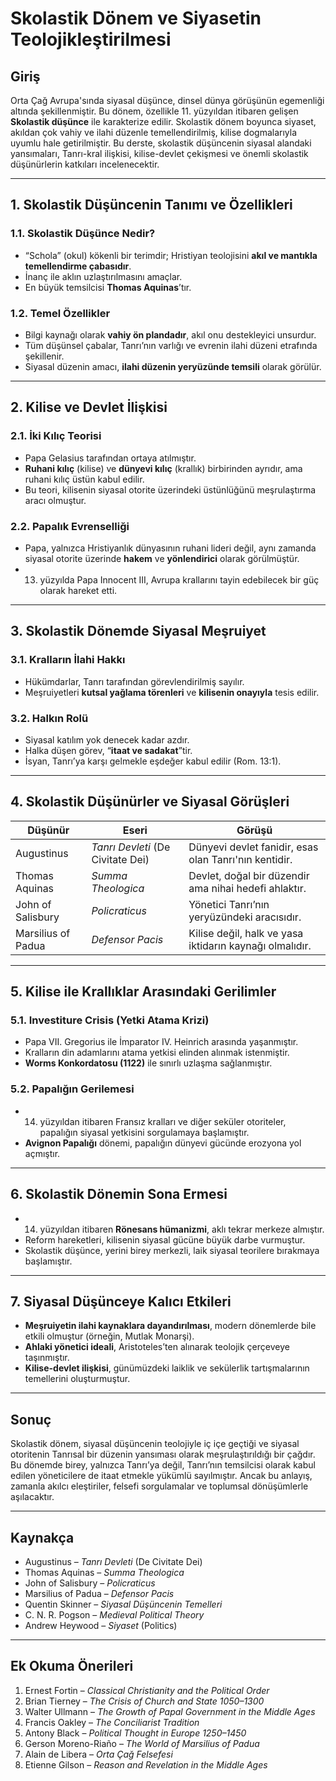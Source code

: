 # Skolastik Dönem ve Siyasetin Teolojikleştirilmesi

## Giriş

Orta Çağ Avrupa'sında siyasal düşünce, dinsel dünya görüşünün egemenliği altında şekillenmiştir. Bu dönem, özellikle 11. yüzyıldan itibaren gelişen **Skolastik düşünce** ile karakterize edilir. Skolastik dönem boyunca siyaset, akıldan çok vahiy ve ilahi düzenle temellendirilmiş, kilise dogmalarıyla uyumlu hale getirilmiştir. Bu derste, skolastik düşüncenin siyasal alandaki yansımaları, Tanrı-kral ilişkisi, kilise-devlet çekişmesi ve önemli skolastik düşünürlerin katkıları incelenecektir.

---

## 1. Skolastik Düşüncenin Tanımı ve Özellikleri

### 1.1. Skolastik Düşünce Nedir?

- “Schola” (okul) kökenli bir terimdir; Hristiyan teolojisini **akıl ve mantıkla temellendirme çabasıdır**.
- İnanç ile aklın uzlaştırılmasını amaçlar.
- En büyük temsilcisi **Thomas Aquinas**’tır.

### 1.2. Temel Özellikler

- Bilgi kaynağı olarak **vahiy ön plandadır**, akıl onu destekleyici unsurdur.
- Tüm düşünsel çabalar, Tanrı’nın varlığı ve evrenin ilahi düzeni etrafında şekillenir.
- Siyasal düzenin amacı, **ilahi düzenin yeryüzünde temsili** olarak görülür.

---

## 2. Kilise ve Devlet İlişkisi

### 2.1. İki Kılıç Teorisi

- Papa Gelasius tarafından ortaya atılmıştır.
- **Ruhani kılıç** (kilise) ve **dünyevi kılıç** (krallık) birbirinden ayrıdır, ama ruhani kılıç üstün kabul edilir.
- Bu teori, kilisenin siyasal otorite üzerindeki üstünlüğünü meşrulaştırma aracı olmuştur.

### 2.2. Papalık Evrenselliği

- Papa, yalnızca Hristiyanlık dünyasının ruhani lideri değil, aynı zamanda siyasal otorite üzerinde **hakem** ve **yönlendirici** olarak görülmüştür.
- 13. yüzyılda Papa Innocent III, Avrupa krallarını tayin edebilecek bir güç olarak hareket etti.

---

## 3. Skolastik Dönemde Siyasal Meşruiyet

### 3.1. Kralların İlahi Hakkı

- Hükümdarlar, Tanrı tarafından görevlendirilmiş sayılır.
- Meşruiyetleri **kutsal yağlama törenleri** ve **kilisenin onayıyla** tesis edilir.

### 3.2. Halkın Rolü

- Siyasal katılım yok denecek kadar azdır.
- Halka düşen görev, “**itaat ve sadakat**”tir.
- İsyan, Tanrı’ya karşı gelmekle eşdeğer kabul edilir (Rom. 13:1).

---

## 4. Skolastik Düşünürler ve Siyasal Görüşleri

| Düşünür            | Eseri                             | Görüşü                                                  |
| ------------------ | --------------------------------- | ------------------------------------------------------- |
| Augustinus         | _Tanrı Devleti_ (De Civitate Dei) | Dünyevi devlet fanidir, esas olan Tanrı'nın kentidir.   |
| Thomas Aquinas     | _Summa Theologica_                | Devlet, doğal bir düzendir ama nihai hedefi ahlaktır.   |
| John of Salisbury  | _Policraticus_                    | Yönetici Tanrı’nın yeryüzündeki aracısıdır.             |
| Marsilius of Padua | _Defensor Pacis_                  | Kilise değil, halk ve yasa iktidarın kaynağı olmalıdır. |

---

## 5. Kilise ile Krallıklar Arasındaki Gerilimler

### 5.1. Investiture Crisis (Yetki Atama Krizi)

- Papa VII. Gregorius ile İmparator IV. Heinrich arasında yaşanmıştır.
- Kralların din adamlarını atama yetkisi elinden alınmak istenmiştir.
- **Worms Konkordatosu (1122)** ile sınırlı uzlaşma sağlanmıştır.

### 5.2. Papalığın Gerilemesi

- 14. yüzyıldan itibaren Fransız kralları ve diğer seküler otoriteler, papalığın siyasal yetkisini sorgulamaya başlamıştır.
- **Avignon Papalığı** dönemi, papalığın dünyevi gücünde erozyona yol açmıştır.

---

## 6. Skolastik Dönemin Sona Ermesi

- 14. yüzyıldan itibaren **Rönesans hümanizmi**, aklı tekrar merkeze almıştır.
- Reform hareketleri, kilisenin siyasal gücüne büyük darbe vurmuştur.
- Skolastik düşünce, yerini birey merkezli, laik siyasal teorilere bırakmaya başlamıştır.

---

## 7. Siyasal Düşünceye Kalıcı Etkileri

- **Meşruiyetin ilahi kaynaklara dayandırılması**, modern dönemlerde bile etkili olmuştur (örneğin, Mutlak Monarşi).
- **Ahlaki yönetici ideali**, Aristoteles’ten alınarak teolojik çerçeveye taşınmıştır.
- **Kilise-devlet ilişkisi**, günümüzdeki laiklik ve sekülerlik tartışmalarının temellerini oluşturmuştur.

---

## Sonuç

Skolastik dönem, siyasal düşüncenin teolojiyle iç içe geçtiği ve siyasal otoritenin Tanrısal bir düzenin yansıması olarak meşrulaştırıldığı bir çağdır. Bu dönemde birey, yalnızca Tanrı’ya değil, Tanrı’nın temsilcisi olarak kabul edilen yöneticilere de itaat etmekle yükümlü sayılmıştır. Ancak bu anlayış, zamanla akılcı eleştiriler, felsefi sorgulamalar ve toplumsal dönüşümlerle aşılacaktır.

---

## Kaynakça

- Augustinus – _Tanrı Devleti_ (De Civitate Dei)
- Thomas Aquinas – _Summa Theologica_
- John of Salisbury – _Policraticus_
- Marsilius of Padua – _Defensor Pacis_
- Quentin Skinner – _Siyasal Düşüncenin Temelleri_
- C. N. R. Pogson – _Medieval Political Theory_
- Andrew Heywood – _Siyaset_ (Politics)

---

## Ek Okuma Önerileri

1. Ernest Fortin – _Classical Christianity and the Political Order_
2. Brian Tierney – _The Crisis of Church and State 1050–1300_
3. Walter Ullmann – _The Growth of Papal Government in the Middle Ages_
4. Francis Oakley – _The Conciliarist Tradition_
5. Antony Black – _Political Thought in Europe 1250–1450_
6. Gerson Moreno-Riaño – _The World of Marsilius of Padua_
7. Alain de Libera – _Orta Çağ Felsefesi_
8. Etienne Gilson – _Reason and Revelation in the Middle Ages_
